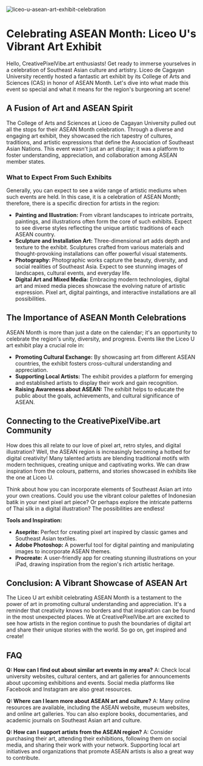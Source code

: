![liceo-u-asean-art-exhibit-celebration](https://images.pexels.com/photos/32322156/pexels-photo-32322156.jpeg?auto=compress&cs=tinysrgb&fit=crop&h=627&w=1200)

# Celebrating ASEAN Month: Liceo U's Vibrant Art Exhibit

Hello, CreativePixelVibe.art enthusiasts! Get ready to immerse yourselves in a celebration of Southeast Asian culture and artistry. Liceo de Cagayan University recently hosted a fantastic art exhibit by its College of Arts and Sciences (CAS) in honor of ASEAN Month. Let's dive into what made this event so special and what it means for the region's burgeoning art scene!

## A Fusion of Art and ASEAN Spirit

The College of Arts and Sciences at Liceo de Cagayan University pulled out all the stops for their ASEAN Month celebration. Through a diverse and engaging art exhibit, they showcased the rich tapestry of cultures, traditions, and artistic expressions that define the Association of Southeast Asian Nations. This event wasn't just an art display; it was a platform to foster understanding, appreciation, and collaboration among ASEAN member states.

### What to Expect From Such Exhibits

Generally, you can expect to see a wide range of artistic mediums when such events are held. In this case, it is a celebration of ASEAN Month; therefore, there is a specific direction for artists in the region:

*   **Painting and Illustration:** From vibrant landscapes to intricate portraits, paintings, and illustrations often form the core of such exhibits. Expect to see diverse styles reflecting the unique artistic traditions of each ASEAN country.
*   **Sculpture and Installation Art:** Three-dimensional art adds depth and texture to the exhibit. Sculptures crafted from various materials and thought-provoking installations can offer powerful visual statements.
*   **Photography:** Photographic works capture the beauty, diversity, and social realities of Southeast Asia. Expect to see stunning images of landscapes, cultural events, and everyday life.
*   **Digital Art and Mixed Media:** Embracing modern technologies, digital art and mixed media pieces showcase the evolving nature of artistic expression. Pixel art, digital paintings, and interactive installations are all possibilities.

## The Importance of ASEAN Month Celebrations

ASEAN Month is more than just a date on the calendar; it's an opportunity to celebrate the region's unity, diversity, and progress. Events like the Liceo U art exhibit play a crucial role in:

*   **Promoting Cultural Exchange:** By showcasing art from different ASEAN countries, the exhibit fosters cross-cultural understanding and appreciation.
*   **Supporting Local Artists:** The exhibit provides a platform for emerging and established artists to display their work and gain recognition.
*   **Raising Awareness about ASEAN:** The exhibit helps to educate the public about the goals, achievements, and cultural significance of ASEAN.

## Connecting to the CreativePixelVibe.art Community

How does this all relate to our love of pixel art, retro styles, and digital illustration? Well, the ASEAN region is increasingly becoming a hotbed for digital creativity! Many talented artists are blending traditional motifs with modern techniques, creating unique and captivating works. We can draw inspiration from the colours, patterns, and stories showcased in exhibits like the one at Liceo U.

Think about how you can incorporate elements of Southeast Asian art into your own creations. Could you use the vibrant colour palettes of Indonesian batik in your next pixel art piece? Or perhaps explore the intricate patterns of Thai silk in a digital illustration? The possibilities are endless!

**Tools and Inspiration:**

*   **Aseprite:** Perfect for creating pixel art inspired by classic games and Southeast Asian textiles.
*   **Adobe Photoshop:** A powerful tool for digital painting and manipulating images to incorporate ASEAN themes.
*   **Procreate:** A user-friendly app for creating stunning illustrations on your iPad, drawing inspiration from the region's rich artistic heritage.

## Conclusion: A Vibrant Showcase of ASEAN Art

The Liceo U art exhibit celebrating ASEAN Month is a testament to the power of art in promoting cultural understanding and appreciation. It's a reminder that creativity knows no borders and that inspiration can be found in the most unexpected places. We at CreativePixelVibe.art are excited to see how artists in the region continue to push the boundaries of digital art and share their unique stories with the world. So go on, get inspired and create!

## FAQ

**Q: How can I find out about similar art events in my area?**
A: Check local university websites, cultural centers, and art galleries for announcements about upcoming exhibitions and events. Social media platforms like Facebook and Instagram are also great resources.

**Q: Where can I learn more about ASEAN art and culture?**
A: Many online resources are available, including the ASEAN website, museum websites, and online art galleries. You can also explore books, documentaries, and academic journals on Southeast Asian art and culture.

**Q: How can I support artists from the ASEAN region?**
A: Consider purchasing their art, attending their exhibitions, following them on social media, and sharing their work with your network. Supporting local art initiatives and organizations that promote ASEAN artists is also a great way to contribute.
